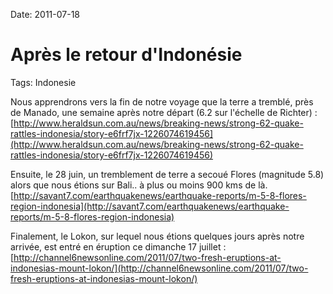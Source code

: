 Date: 2011-07-18
# Après le retour d'Indonésie
Tags: Indonesie

Nous apprendrons vers la fin de notre voyage que la terre a tremblé, près de Manado, une semaine après notre départ (6.2 sur l'échelle de Richter) :
[http://www.heraldsun.com.au/news/breaking-news/strong-62-quake-rattles-indonesia/story-e6frf7jx-1226074619456](http://www.heraldsun.com.au/news/breaking-news/strong-62-quake-rattles-indonesia/story-e6frf7jx-1226074619456)

Ensuite, le 28 juin, un tremblement de terre a secoué Flores (magnitude 5.8) alors que nous étions sur Bali.. à plus ou moins 900 kms de là.
[http://savant7.com/earthquakenews/earthquake-reports/m-5-8-flores-region-indonesia](http://savant7.com/earthquakenews/earthquake-reports/m-5-8-flores-region-indonesia)

Finalement, le Lokon, sur lequel nous étions quelques jours après notre arrivée, est entré en éruption ce dimanche 17 juillet :
[http://channel6newsonline.com/2011/07/two-fresh-eruptions-at-indonesias-mount-lokon/](http://channel6newsonline.com/2011/07/two-fresh-eruptions-at-indonesias-mount-lokon/)
